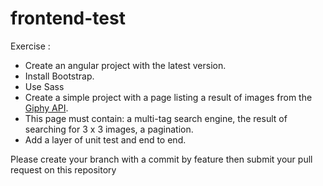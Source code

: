 # frontend-test

Exercise :

- Create an angular project with the latest version.
- Install Bootstrap.
- Use Sass
- Create a simple project with a page listing a result of images from the [Giphy API](https://developers.giphy.com/).
- This page must contain: a multi-tag search engine, the result of searching for 3 x 3 images, a pagination.
- Add a layer of unit test and end to end.


Please create your branch with a commit by feature then submit your pull request on this repository

